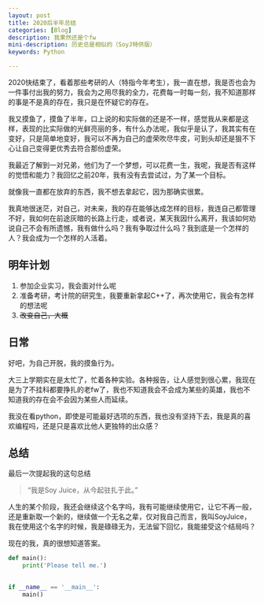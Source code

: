 ```yaml
---
layout: post
title: 2020后半年总结
categories: [Blog]
description: 我果然还是个fw
mini-description: 历史总是相似的（SoyJ特供版）
keywords: Python

---
```


2020快结束了，看着那些考研的人（特指今年考生），我一直在想，我是否也会为一件事付出我的努力，我会为之用尽我的全力，花费每一时每一刻，我不知道那样的事是不是真的存在，我只是在怀疑它的存在。

我又摸鱼了，摸鱼了半年，口上说的和实际做的还是不一样，感觉我从来都是这样，表现的比实际做的光鲜亮丽的多，有什么办法呢，我似乎是认了，我其实有在变好，只是简单地变好，我可以不再为自己的虚荣吹尽牛皮，可到头却还是狠不下心让自己变得更优秀去符合那份虚荣。

我最近了解到一对兄弟，他们为了一个梦想，可以花费一生，我呢，我是否有这样的觉悟和能力？我回忆之前20年，我有没有去尝试过，为了某一个目标。

就像我一直都在放弃的东西，我不想去拿起它，因为那确实很累。

我真地很迷茫，对自己，对未来，我的存在能够达成怎样的目标，我连自己都管理不好，我如何在前途灰暗的长路上行走，或者说，某天我因什么离开，我该如何劝说自己不会有所遗憾，我有做什么吗？我有争取过什么吗？我到底是一个怎样的人？我会成为一个怎样的人活着。

## 明年计划

1. 参加企业实习，我会面对什么呢
2. 准备考研，考计院的研究生，我要重新拿起C++了，再次使用它，我会有怎样的想法呢
3. ~~改变自己，大概~~

## 日常

好吧，为自己开脱，我的摸鱼行为。

大三上学期实在是太忙了，忙着各种实验。各种报告，让人感觉到很心累，我现在是为了不挂科都要挣扎的老fw了，我也不知道我会不会成为某些的英雄，我也不知道我的存在会不会因为某些人而延续。

我没在看python，即使是可能最好选项的东西，我也没有坚持下去，我是真的喜欢编程吗，还是只是喜欢比他人更独特的出众感？

## 总结

最后一次提起我的这句总结

> “我是Soy Juice，从今起驻扎于此。”

人生的某个阶段，我还会继续这个名字吗，我有可能继续使用它，让它不再一般，还是重新取一个新的，继续做一个无名之辈，仅对我自己而言，我叫SoyJuice，我在使用这个名字的时候，我是碌碌无为，无法留下回忆，我能接受这个结局吗？

现在的我，真的很想知道答案。

```python
def main():
    print('Please tell me.')
    

if __name__ == '__main__':
    main()
```


